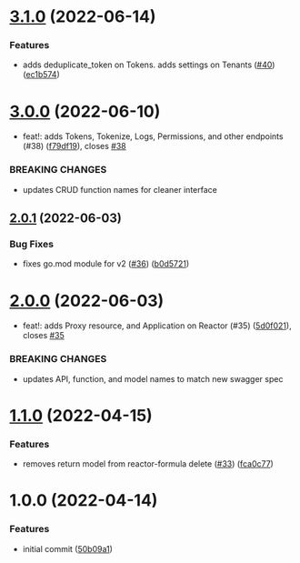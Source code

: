 # [3.1.0](https://github.com/Basis-Theory/basistheory-go/compare/v3.0.0...v3.1.0) (2022-06-14)


### Features

* adds deduplicate_token on Tokens. adds settings on Tenants ([#40](https://github.com/Basis-Theory/basistheory-go/issues/40)) ([ec1b574](https://github.com/Basis-Theory/basistheory-go/commit/ec1b574b146bcaf331d97e0c6329b7b04d9179c6))

# [3.0.0](https://github.com/Basis-Theory/basistheory-go/compare/v2.0.1...v3.0.0) (2022-06-10)


* feat!: adds Tokens, Tokenize, Logs, Permissions, and other endpoints (#38) ([f79df19](https://github.com/Basis-Theory/basistheory-go/commit/f79df19fc0b68f8c3d574dae356c7e3835b55383)), closes [#38](https://github.com/Basis-Theory/basistheory-go/issues/38)


### BREAKING CHANGES

* updates CRUD function names for cleaner interface

## [2.0.1](https://github.com/Basis-Theory/basistheory-go/compare/v2.0.0...v2.0.1) (2022-06-03)


### Bug Fixes

* fixes go.mod module for v2 ([#36](https://github.com/Basis-Theory/basistheory-go/issues/36)) ([b0d5721](https://github.com/Basis-Theory/basistheory-go/commit/b0d5721af398d189ffd026b4f1c25a426869b45a))

# [2.0.0](https://github.com/Basis-Theory/basistheory-go/compare/v1.1.0...v2.0.0) (2022-06-03)


* feat!: adds Proxy resource, and Application on Reactor (#35) ([5d0f021](https://github.com/Basis-Theory/basistheory-go/commit/5d0f0215354a9218f10c993e524547dc7d0ca30b)), closes [#35](https://github.com/Basis-Theory/basistheory-go/issues/35)


### BREAKING CHANGES

* updates API, function, and model names to match new swagger spec

# [1.1.0](https://github.com/Basis-Theory/basistheory-go/compare/v1.0.0...v1.1.0) (2022-04-15)


### Features

* removes return model from reactor-formula delete ([#33](https://github.com/Basis-Theory/basistheory-go/issues/33)) ([fca0c77](https://github.com/Basis-Theory/basistheory-go/commit/fca0c7772809b6978226ca0870c5daa5738845b7))

# 1.0.0 (2022-04-14)


### Features

* initial commit ([50b09a1](https://github.com/Basis-Theory/basistheory-go/commit/50b09a1256d9f96a71984d37e88f6f065edb115b))
